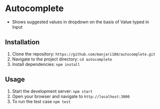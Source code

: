# Autocomplete

- Shows suggested values in dropdown on the basis of Value typed in Input

## Installation

1. Clone the repository: `https://github.com/manjari188/autocomplete.git`
2. Navigate to the project directory: `cd autocomplete`
3. Install dependencies: `npm install`

## Usage

1. Start the development server: `npm start`
2. Open your browser and navigate to `http://localhost:3000`
3. To run the test case `npm test`
